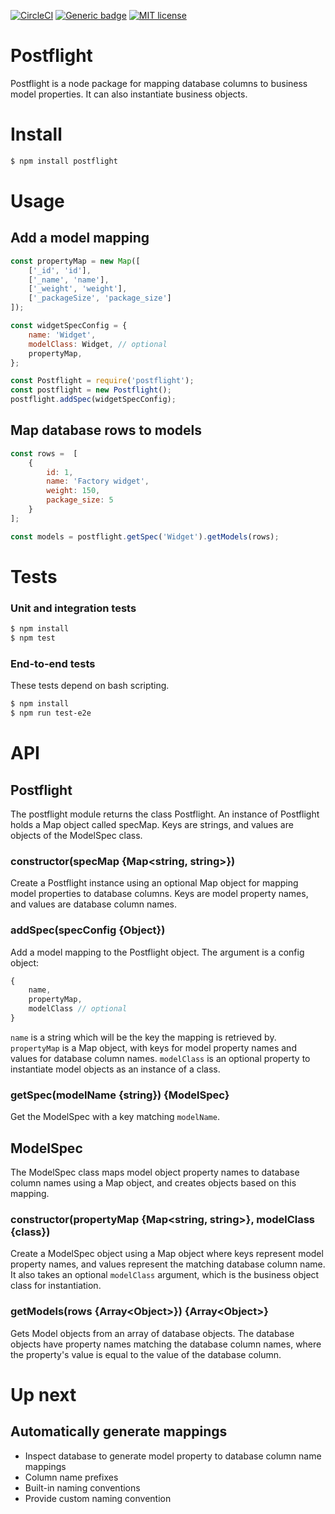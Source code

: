 [![CircleCI](https://circleci.com/gh/marcusfoertsch/postflight/tree/master.svg?style=svg)](https://circleci.com/gh/marcusfoertsch/postflight/tree/master) [![Generic badge](https://img.shields.io/badge/style-Airbnb-green.svg)](https://shields.io/) [![MIT license](https://img.shields.io/badge/License-MIT-blue.svg)](https://lbesson.mit-license.org/)

# Postflight

Postflight is a node package for mapping database columns to business model properties. It can also instantiate business objects. 

# Install

```bash
$ npm install postflight
```

# Usage

## Add a model mapping
```javascript
const propertyMap = new Map([
    ['_id', 'id'],
    ['_name', 'name'],
    ['_weight', 'weight'],
    ['_packageSize', 'package_size']
]);

const widgetSpecConfig = {
    name: 'Widget',
    modelClass: Widget, // optional
    propertyMap,
};

const Postflight = require('postflight');
const postflight = new Postflight();
postflight.addSpec(widgetSpecConfig);
```

## Map database rows to models

```javascript
const rows =  [
    {
        id: 1,
        name: 'Factory widget',
        weight: 150,
        package_size: 5
    }
];

const models = postflight.getSpec('Widget').getModels(rows);

```

# Tests

### Unit and integration tests

```bash
$ npm install
$ npm test
```

### End-to-end tests

These tests depend on bash scripting.

```bash
$ npm install
$ npm run test-e2e
```

# API

## Postflight

The postflight module returns the class Postflight. An instance of Postflight holds a Map object called specMap. Keys are strings, and values are objects of the ModelSpec class.

### constructor(specMap {Map<string, string>})

Create a Postflight instance using an optional Map object for mapping model properties to database columns. Keys are model property names, and values are database column names.

### addSpec(specConfig {Object})

Add a model mapping to the Postflight object. The argument is a config object:

```javascript
{
    name,
    propertyMap,
    modelClass // optional
}
```

`name` is a string which will be the key the mapping is retrieved by.
`propertyMap` is a Map object, with keys for model property names and values for database column names.
`modelClass` is an optional property to instantiate model objects as an instance of a class.

### getSpec(modelName {string}) {ModelSpec}

Get the ModelSpec with a key matching `modelName`.

## ModelSpec

The ModelSpec class maps model object property names to database column names using a Map object, and creates objects based on this mapping.

### constructor(propertyMap {Map<string, string>}, modelClass {class})

Create a ModelSpec object using a Map object where keys represent model property names, and values represent the matching database column name. It also takes an optional `modelClass` argument, which is the business object class for instantiation.

### getModels(rows {Array\<Object\>}) {Array\<Object\>}

Gets Model objects from an array of database objects. The database objects have property names matching the database column names, where the property's value is equal to the value of the database column.

# Up next

## Automatically generate mappings

* Inspect database to generate model property to database column name mappings
* Column name prefixes
* Built-in naming conventions
* Provide custom naming convention